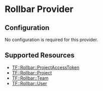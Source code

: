 # Rollbar Provider

## Configuration

No configuration is required for this provider.

## Supported Resources

* [TF::Rollbar::ProjectAccessToken](../resources/rollbar/TF-Rollbar-ProjectAccessToken/docs/README.md)
* [TF::Rollbar::Project](../resources/rollbar/TF-Rollbar-Project/docs/README.md)
* [TF::Rollbar::Team](../resources/rollbar/TF-Rollbar-Team/docs/README.md)
* [TF::Rollbar::User](../resources/rollbar/TF-Rollbar-User/docs/README.md)